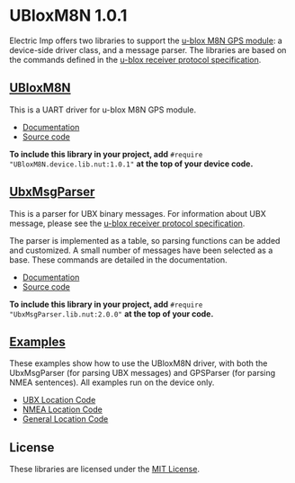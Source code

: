 # UBloxM8N 1.0.1 #

Electric Imp offers two libraries to support the [u-blox M8N GPS module](https://www.u-blox.com/en/product/neo-m8-series): a device-side driver class, and a message parser. The libraries are based on the commands defined in the [u-blox receiver protocol specification](https://www.u-blox.com/sites/default/files/products/documents/u-blox8-M8_ReceiverDescrProtSpec_%28UBX-13003221%29_Public.pdf).

## [UBloxM8N](./Driver) ##

This is a UART driver for u-blox M8N GPS module.

- [Documentation](./Driver/README.md)
- [Source code](./Driver/UBloxM8N.device.lib.nut)

**To include this library in your project, add** `#require "UBloxM8N.device.lib.nut:1.0.1"` **at the top of your device code.**

## [UbxMsgParser](./Parser) ##

This is a parser for UBX binary messages. For information about UBX message, please see the [u-blox receiver protocol specification](https://www.u-blox.com/sites/default/files/products/documents/u-blox8-M8_ReceiverDescrProtSpec_%28UBX-13003221%29_Public.pdf).

The parser is implemented as a table, so parsing functions can be added and customized. A small number of messages have been selected as a base. These commands are detailed in the documentation.

- [Documentation](./Parser/README.md)
- [Source code](./Parser/UbxMsgParser.lib.nut)

**To include this library in your project, add** `#require "UbxMsgParser.lib.nut:2.0.0"` **at the top of your code.**

## [Examples](./Examples) ##

These examples show how to use the UBloxM8N driver, with both the UbxMsgParser (for parsing UBX messages) and GPSParser (for parsing NMEA sentences). All examples run on the device only.

- [UBX Location Code](./Examples/UBX_Location.device.nut)
- [NMEA Location Code](./Examples/NMEA_Location.device.nut)
- [General Location Code](./Examples/UBX_NMEA_Location.device.nut)

## License ##

These libraries are licensed under the [MIT License](./LICENSE).